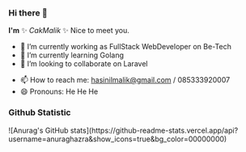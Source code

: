 ### Hi there 👋


**I'm** ✨ _CakMalik_ ✨ Nice to meet you.

<!-- Here are some ideas to get you started: -->

- 🔭 I’m currently working as FullStack WebDeveloper on Be-Tech 
- 🌱 I’m currently learning Golang
- 👯 I’m looking to collaborate on Laravel
<!-- - 🤔 I’m looking for help with ChatGpt -->
<!-- - 💬 Ask me about  -->
- 📫 How to reach me: hasinilmalik@gmail.com / 085333920007
- 😄 Pronouns: He He He
<!-- - ⚡ Fun fact:  -->


### Github Statistic
<p align="left">
![Anurag's GitHub stats](https://github-readme-stats.vercel.app/api?username=anuraghazra&show_icons=true&bg_color=00000000)
</p>
